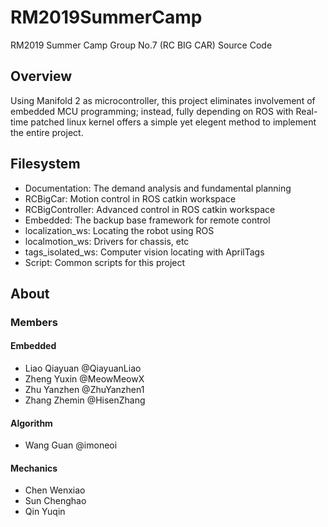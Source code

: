 # RM2019SummerCamp
RM2019 Summer Camp Group No.7 (RC BIG CAR) Source Code

## Overview 

Using Manifold 2 as microcontroller, this project eliminates involvement of embedded MCU programming; instead, fully depending on ROS with Real-time patched linux kernel offers a simple yet elegent method to implement the entire project.

## Filesystem

 - Documentation: The demand analysis and fundamental planning
 - RCBigCar: Motion control in ROS catkin workspace
 - RCBigController: Advanced control in ROS catkin workspace
 - Embedded: The backup base framework for remote control
 - localization_ws: Locating the robot using ROS
 - localmotion_ws: Drivers for chassis, etc
 - tags_isolated_ws: Computer vision locating with AprilTags
 - Script: Common scripts for this project

## About

### Members

#### Embedded
- Liao Qiayuan @QiayuanLiao
- Zheng Yuxin @MeowMeowX
- Zhu Yanzhen @ZhuYanzhen1
- Zhang Zhemin @HisenZhang

#### Algorithm
- Wang Guan @imoneoi

#### Mechanics
- Chen Wenxiao
- Sun Chenghao
- Qin Yuqin
